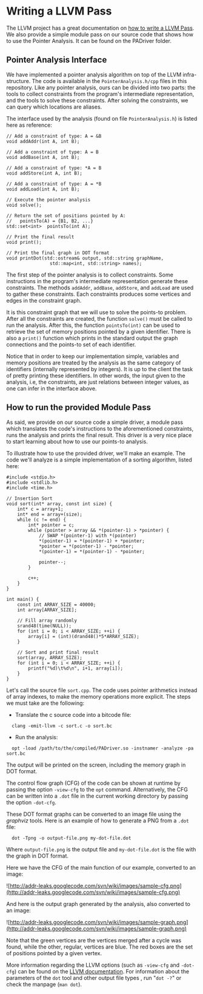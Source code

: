 # Writing a LLVM Pass #

The LLVM project has a great documentation on
[how to write a LLVM Pass](http://llvm.org/docs/WritingAnLLVMPass.html).
We also provide a simple module pass on our source code that shows how to
use the Pointer Analysis. It can be found on the PADriver folder.

## Pointer Analysis Interface ##

We have implemented a pointer analysis algorithm on top of the LLVM infra-structure. The code is available in the `PointerAnalysis.h/cpp` files in this repository. Like any pointer analysis, ours can be divided into two parts: the tools to collect constraints from the program's intermediate representation, and the tools to solve these constraints. After solving the constraints, we can query which locations are aliases.

The interface used by the analysis (found on file `PointerAnalysis.h`) is
listed here as reference:

```
// Add a constraint of type: A = &B
void addAddr(int A, int B);

// Add a constraint of type: A = B
void addBase(int A, int B);

// Add a constraint of type: *A = B
void addStore(int A, int B);

// Add a constraint of type: A = *B
void addLoad(int A, int B);

// Execute the pointer analysis
void solve();

// Return the set of positions pointed by A:
//   pointsTo(A) = {B1, B2, ...}
std::set<int>  pointsTo(int A);

// Print the final result
void print();

// Print the final graph in DOT format
void printDot(std::ostream& output, std::string graphName, 
                std::map<int, std::string> names);
```

The first step of the pointer analysis is to collect constraints. Some
instructions in the program's intermediate representation generate these
constraints. The methods `addAddr`, `addBase`, `addStore`, and `addLoad` are
used to gather these constraints. Each constraints produces some vertices
and edges in the constraint graph.

It is this constraint graph that we will use to solve the points-to problem.
After all the constraints are created, the function  `solve()` must be called
to run the analysis. After this, the function `pointsTo(int)` can be used to
retrieve the set of memory positions pointed by a given identifier. There is
also a `print()` function which prints in the standard output the graph
connections and the points-to set of each identifier.

Notice that in order to keep our implementation simple, variables and memory
positions  are treated by the analysis as the same category of identifiers
(internally represented by integers). It is up to the client the task of pretty
printing these identifiers. In other words, the input given to the analysis,
i.e, the constraints, are just relations between integer values, as one can
infer in the interface above.


## How to run the provided Module Pass ##

As said, we provide on our source code a simple driver, a module pass which
translates the code's instructions to the aforementioned constraints, runs
the analysis and prints the final result. This driver is a very nice place to
start learning about how to use our points-to analysis.

To illustrate how to use the provided driver, we'll make an example. The code
we'll analyze is a simple implementation of a sorting algorithm, listed here:

```
#include <stdio.h>
#include <stdlib.h>
#include <time.h>

// Insertion Sort
void sort(int* array, const int size) {
	int* c = array+1;
	int* end = array+(size);
	while (c != end) {
		int* pointer = c;
		while (pointer > array && *(pointer-1) > *pointer) {
			// SWAP *(pointer-1) with *(pointer)
			*(pointer-1) = *(pointer-1) + *pointer;
			*pointer = *(pointer-1) - *pointer;
			*(pointer-1) = *(pointer-1) - *pointer;
			
			pointer--;
		}

		c++;
	}
}

int main() {
	const int ARRAY_SIZE = 40000;
	int array[ARRAY_SIZE];

	// Fill array randomly
	srand48(time(NULL));
	for (int i = 0; i < ARRAY_SIZE; ++i) {
		array[i] = (int)(drand48()*5*ARRAY_SIZE);
	}

	// Sort and print final result
	sort(array, ARRAY_SIZE);	
	for (int i = 0; i < ARRAY_SIZE; ++i) {
		printf("%d)\t%d\n", i+1, array[i]);
	}
}
```

Let's call the source file `sort.cpp`. The code uses pointer arithmetics
instead of array indexes, to make the memory operations more explicit. The
steps we must take are the following:

  * Translate the c source code into a bitcode file:
```
  clang -emit-llvm -c sort.c -o sort.bc
```

  * Run the analysis:
```
  opt -load /path/to/the/compiled/PADriver.so -instnamer -analyze -pa sort.bc
```

The output will be printed on the screen, including the memory graph in DOT
format.

The control flow graph (CFG) of the code can be shown at runtime by passing
the option `-view-cfg` to the `opt` command. Alternatively, the CFG can be
written into a `.dot` file in the current working directory by passing the
option `-dot-cfg`.

These DOT format graphs can be converted to an image file using the _graphviz_
tools. Here is an example of how to generate a PNG from a `.dot` file:

```
  dot -Tpng -o output-file.png my-dot-file.dot
```

Where `output-file.png` is the output file and `my-dot-file.dot` is the file
with the graph in DOT format.

Here we have the CFG of the main function of our example, converted to an
image:

![http://addr-leaks.googlecode.com/svn/wiki/images/sample-cfg.png](http://addr-leaks.googlecode.com/svn/wiki/images/sample-cfg.png)

And here is the output graph generated by the analysis, also converted to an
image:

![http://addr-leaks.googlecode.com/svn/wiki/images/sample-graph.png](http://addr-leaks.googlecode.com/svn/wiki/images/sample-graph.png)

Note that the green vertices are the vertices merged after a cycle was found,
while the other, regular, vertices are blue. The red boxes are the set of
positions pointed by a given vertex.

More information regarding the LLVM options (such as `-view-cfg` and
`-dot-cfg`) can be found on the
[LLVM documentation](http://llvm.org/docs/Passes.html).
For information about the parameters of the `dot` tool and other output file
types , run "`dot -?`" or check the manpage (`man dot`).